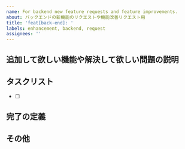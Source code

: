 ```yaml
---
name: For backend new feature requests and feature improvements.
about: バックエンドの新機能のリクエストや機能改善リクエスト用
title: 'feat[back-end]: '
labels: enhancement, backend, request
assignees: ''
---
```


## 追加して欲しい機能や解決して欲しい問題の説明

<!-- どのような機能を追加して欲しいのか、どのような問題を解決して欲しいのかを記述してください。 -->

## タスクリスト

- [ ]

## 完了の定義

<!-- どのようにしてこの機能が完成したと判断するかを記述してください。 -->

## その他
